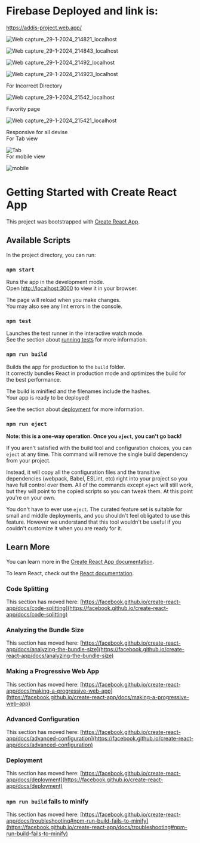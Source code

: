<h1>Firebase Deployed and link is:</h1>

https://addis-project.web.app/

![Web capture_29-1-2024_214821_localhost](https://github.com/naol06/Addis-software-test_project/assets/118481867/f9ba9307-4590-4baa-89d2-243236490c85)

![Web capture_29-1-2024_214843_localhost](https://github.com/naol06/Addis-software-test_project/assets/118481867/1dd7e918-c367-4888-9561-4005490c99e3)

![Web capture_29-1-2024_21492_localhost](https://github.com/naol06/Addis-software-test_project/assets/118481867/9f9ff4d7-37ad-4976-b697-b53438fc147b)

![Web capture_29-1-2024_214923_localhost](https://github.com/naol06/Addis-software-test_project/assets/118481867/6d64eba1-8d92-4899-b9ec-05d562d7ff59)

For Incorrect Directory

![Web capture_29-1-2024_21542_localhost](https://github.com/naol06/Addis-software-test_project/assets/118481867/082544ae-9c34-4dda-9054-64c2e3168ad2)

Favority page

![Web capture_29-1-2024_215421_localhost](https://github.com/naol06/Addis-software-test_project/assets/118481867/8972a25c-5d7b-42ea-a44f-427875bf08bc)

Responsive for all devise 
<br/>
For Tab view

![Tab](https://github.com/naol06/Addis-software-test_project/assets/118481867/37c0fd14-0332-4dda-b9e4-580e1ac76822)
<br/>
For mobile view
<br/>

![mobile](https://github.com/naol06/Addis-software-test_project/assets/118481867/34fa44a3-9349-4d7d-b9f4-f85611b3fd9f)


# Getting Started with Create React App

This project was bootstrapped with [Create React App](https://github.com/facebook/create-react-app).

## Available Scripts

In the project directory, you can run:

### `npm start`

Runs the app in the development mode.\
Open [http://localhost:3000](http://localhost:3000) to view it in your browser.

The page will reload when you make changes.\
You may also see any lint errors in the console.

### `npm test`

Launches the test runner in the interactive watch mode.\
See the section about [running tests](https://facebook.github.io/create-react-app/docs/running-tests) for more information.

### `npm run build`

Builds the app for production to the `build` folder.\
It correctly bundles React in production mode and optimizes the build for the best performance.

The build is minified and the filenames include the hashes.\
Your app is ready to be deployed!

See the section about [deployment](https://facebook.github.io/create-react-app/docs/deployment) for more information.

### `npm run eject`

**Note: this is a one-way operation. Once you `eject`, you can't go back!**

If you aren't satisfied with the build tool and configuration choices, you can `eject` at any time. This command will remove the single build dependency from your project.

Instead, it will copy all the configuration files and the transitive dependencies (webpack, Babel, ESLint, etc) right into your project so you have full control over them. All of the commands except `eject` will still work, but they will point to the copied scripts so you can tweak them. At this point you're on your own.

You don't have to ever use `eject`. The curated feature set is suitable for small and middle deployments, and you shouldn't feel obligated to use this feature. However we understand that this tool wouldn't be useful if you couldn't customize it when you are ready for it.

## Learn More

You can learn more in the [Create React App documentation](https://facebook.github.io/create-react-app/docs/getting-started).

To learn React, check out the [React documentation](https://reactjs.org/).

### Code Splitting

This section has moved here: [https://facebook.github.io/create-react-app/docs/code-splitting](https://facebook.github.io/create-react-app/docs/code-splitting)

### Analyzing the Bundle Size

This section has moved here: [https://facebook.github.io/create-react-app/docs/analyzing-the-bundle-size](https://facebook.github.io/create-react-app/docs/analyzing-the-bundle-size)

### Making a Progressive Web App

This section has moved here: [https://facebook.github.io/create-react-app/docs/making-a-progressive-web-app](https://facebook.github.io/create-react-app/docs/making-a-progressive-web-app)

### Advanced Configuration

This section has moved here: [https://facebook.github.io/create-react-app/docs/advanced-configuration](https://facebook.github.io/create-react-app/docs/advanced-configuration)

### Deployment

This section has moved here: [https://facebook.github.io/create-react-app/docs/deployment](https://facebook.github.io/create-react-app/docs/deployment)

### `npm run build` fails to minify

This section has moved here: [https://facebook.github.io/create-react-app/docs/troubleshooting#npm-run-build-fails-to-minify](https://facebook.github.io/create-react-app/docs/troubleshooting#npm-run-build-fails-to-minify)
